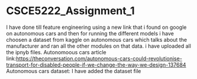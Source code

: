 # CSCE5222_Assignment_1

I have done till feature engineering using a new link that i found on google on autonomous cars and then for running the different models i have choosen a dataset from kaggle on autonomous cars which talks about the manufacturer and ran all the other modules on that data.
i have uploaded all the ipnyb files.
Autonomoous cars article link:https://theconversation.com/autonomous-cars-could-revolutionise-transport-for-disabled-people-if-we-change-the-way-we-design-137684
Autonomous cars dataset: I have added the dataset file
